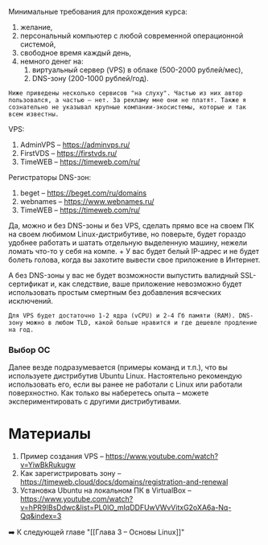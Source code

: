 Минимальные требования для прохождения курса:
1. желание,
2. персональный компьютер с любой современной операционной системой,
3. свободное время каждый день,
4. немного денег на: 
	1. виртуальный сервер (VPS) в облаке (500-2000 рублей/мес),
	2. DNS-зону (200-1000 рублей/год).

```
Ниже приведены несколько сервисов "на слуху". Частью из них автор пользовался, а частью – нет. За рекламу мне они не платят. Также я сознательно не указывал крупные компании-экосистемы, которые и так всем известны.
```

VPS:
1. AdminVPS – https://adminvps.ru/
2. FirstVDS – https://firstvds.ru/
3. TimeWEB – https://timeweb.com/ru/

Регистраторы DNS-зон:
1. beget – https://beget.com/ru/domains
2. webnames – https://www.webnames.ru/
3. TimeWEB – https://timeweb.com/ru/

Да, можно и без DNS-зоны и без VPS, сделать прямо все на своем ПК на своем любимом Linux-дистрибутиве, но поверьте, будет гораздо удобнее работать и шатать отдельную выделенную машину, нежели ломать что-то у себя на компе. + У вас будет белый IP-адрес и не будет болеть голова, когда вы захотите вывести свое приложение в Интернет.

А без DNS-зоны у вас не будет возможности выпустить валидный SSL-сертификат и, как следствие, ваше приложение невозможно будет использовать простым смертным без добавления всяческих исключений.

```
Для VPS будет достаточно 1-2 ядра (vCPU) и 2-4 Гб памяти (RAM). DNS-зону можно в любом TLD, какой больше нравится и где дешевле продление на год.
```

### Выбор ОС

Далее везде подразумевается (примеры команд и т.п.), что вы используете дистрибутив Ubuntu Linux. Настоятельно рекомендую использовать его, если вы ранее не работали с Linux или работали поверхностно. Как только вы наберетесь опыта – можете экспериментировать с другими дистрибутивами.


# Материалы

1. Пример создания VPS – https://www.youtube.com/watch?v=YiwBkRukugw
2. Как зарегистрировать зону – https://timeweb.cloud/docs/domains/registration-and-renewal
3. Установка Ubuntu на локальном ПК в VirtualBox – https://www.youtube.com/watch?v=hPR9IBsDdwc&list=PL0lO_mIqDDFUwVWvVitxG2oXA6a-Nq-Qq&index=3


➡️ К следующей главе "[[Глава 3 – Основы Linux]]"